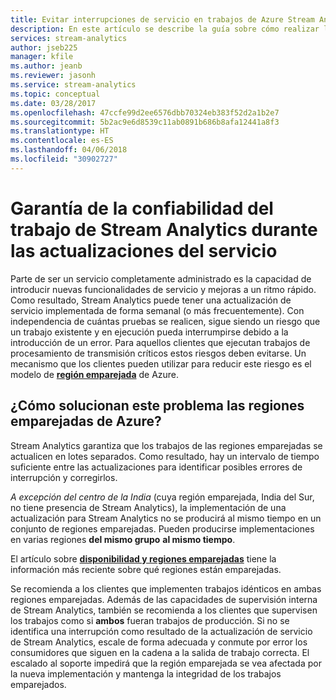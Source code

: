 ```yaml
---
title: Evitar interrupciones de servicio en trabajos de Azure Stream Analytics
description: En este artículo se describe la guía sobre cómo realizar la actualización resistente de los trabajos de Stream Analytics.
services: stream-analytics
author: jseb225
manager: kfile
ms.author: jeanb
ms.reviewer: jasonh
ms.service: stream-analytics
ms.topic: conceptual
ms.date: 03/28/2017
ms.openlocfilehash: 47ccfe99d2ee6576dbb70324eb383f52d2a1b2e7
ms.sourcegitcommit: 5b2ac9e6d8539c11ab0891b686b8afa12441a8f3
ms.translationtype: HT
ms.contentlocale: es-ES
ms.lasthandoff: 04/06/2018
ms.locfileid: "30902727"
---
```

# <a name="guarantee-stream-analytics-job-reliability-during-service-updates"></a>Garantía de la confiabilidad del trabajo de Stream Analytics durante las actualizaciones del servicio

Parte de ser un servicio completamente administrado es la capacidad de introducir nuevas funcionalidades de servicio y mejoras a un ritmo rápido. Como resultado, Stream Analytics puede tener una actualización de servicio implementada de forma semanal (o más frecuentemente). Con independencia de cuántas pruebas se realicen, sigue siendo un riesgo que un trabajo existente y en ejecución pueda interrumpirse debido a la introducción de un error. Para aquellos clientes que ejecutan trabajos de procesamiento de transmisión críticos estos riesgos deben evitarse. Un mecanismo que los clientes pueden utilizar para reducir este riesgo es el modelo de **[región emparejada](https://docs.microsoft.com/azure/best-practices-availability-paired-regions)** de Azure. 

## <a name="how-do-azure-paired-regions-address-this-concern"></a>¿Cómo solucionan este problema las regiones emparejadas de Azure?

Stream Analytics garantiza que los trabajos de las regiones emparejadas se actualicen en lotes separados. Como resultado, hay un intervalo de tiempo suficiente entre las actualizaciones para identificar posibles errores de interrupción y corregirlos.

_A excepción del centro de la India_ (cuya región emparejada, India del Sur, no tiene presencia de Stream Analytics), la implementación de una actualización para Stream Analytics no se producirá al mismo tiempo en un conjunto de regiones emparejadas. Pueden producirse implementaciones en varias regiones **del mismo grupo** **al mismo tiempo**.

El artículo sobre **[disponibilidad y regiones emparejadas](https://docs.microsoft.com/azure/best-practices-availability-paired-regions)** tiene la información más reciente sobre qué regiones están emparejadas.

Se recomienda a los clientes que implementen trabajos idénticos en ambas regiones emparejadas. Además de las capacidades de supervisión interna de Stream Analytics, también se recomienda a los clientes que supervisen los trabajos como si **ambos** fueran trabajos de producción. Si no se identifica una interrupción como resultado de la actualización de servicio de Stream Analytics, escale de forma adecuada y conmute por error los consumidores que siguen en la cadena a la salida de trabajo correcta. El escalado al soporte impedirá que la región emparejada se vea afectada por la nueva implementación y mantenga la integridad de los trabajos emparejados.
